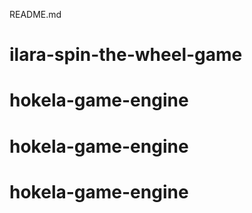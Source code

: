 README.md

# ilara-spin-the-wheel-game
# hokela-game-engine
# hokela-game-engine
# hokela-game-engine
